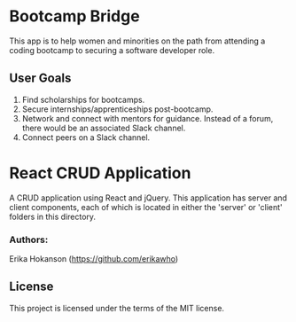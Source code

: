 # Bootcamp Bridge

This app is to help women and minorities on the path from attending a coding bootcamp to securing a software developer role.

## User Goals
1. Find scholarships for bootcamps.
2. Secure internships/apprenticeships post-bootcamp.
3. Network and connect with mentors for guidance. Instead of a forum, there would be an associated Slack channel.
4. Connect peers on a Slack channel.

# React CRUD Application
A CRUD application using React and jQuery.  This application has server and client components, each of which is located in either the 'server' or 'client' folders in this directory.

### Authors:
Erika Hokanson (https://github.com/erikawho)<br/>

## License
This project is licensed under the terms of the MIT license.
